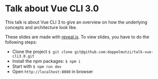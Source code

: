 # Talk about Vue CLI 3.0

This talk is about Vue CLI 3 to give an overview on how the underlying concepts and architecture look like.

These slides are made with [reveal.js](http://lab.hakim.se/reveal-js/). To view slides, you have to do the following steps:

- Clone the project `$ git clone git@github.com:doppelmutzi/talk-vue-cli3.0.git`
- Install the npm packages: `$ npm i`
- Start with `$ npm run dev`
- Open `http://localhost:8080` in browser
